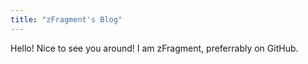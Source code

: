```yaml
---
title: "zFragment's Blog"
---
```


Hello! Nice to see you around! I am zFragment, preferrably on GitHub.

